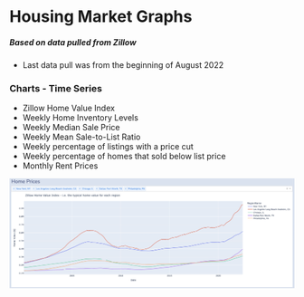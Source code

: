 # Housing Market Graphs
##### Based on data pulled from Zillow
- Last data pull was from the beginning of August 2022

### Charts - Time Series
- Zillow Home Value Index
- Weekly Home Inventory Levels
- Weekly Median Sale Price
- Weekly Mean Sale-to-List Ratio
- Weekly percentage of listings with a price cut
- Weekly percentage of homes that sold below list price
- Monthly Rent Prices 

![Sample_Image](https://github.com/jeffakins/housing_market/blob/main/sample_home_price_graph.jpg?raw=true)

